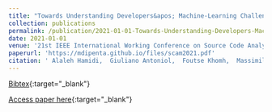 ```yaml
---
title: "Towards Understanding Developers&apos; Machine-Learning Challenges: A Multi-Language Study on Stack Overflow"
collection: publications
permalink: /publication/2021-01-01-Towards-Understanding-Developers-Machine-Learning-Challenges-A-Multi-Language-Study-on-Stack-Overflow
date: 2021-01-01
venue: '21st IEEE International Working Conference on Source Code Analysis and Manipulation, SCAM 2021, Luxembourg, September 27-28, 2021'
paperurl: 'https://mdipenta.github.io/files/scam2021.pdf'
citation: ' Alaleh Hamidi,  Giuliano Antoniol,  Foutse Khomh,  Massimiliano Di Penta,  Mohammad Hamidi, &quot;Towards Understanding Developers&amp;apos; Machine-Learning Challenges: A Multi-Language Study on Stack Overflow.&quot; 21st IEEE International Working Conference on Source Code Analysis and Manipulation, SCAM 2021, Luxembourg, September 27-28, 2021, 2021.'
---
```

[Bibtex](https://dblp.org/rec/conf/scam/HamidiAKPH21.bib){:target="_blank"}

[Access paper here](https://mdipenta.github.io/files/scam2021.pdf){:target="_blank"}
